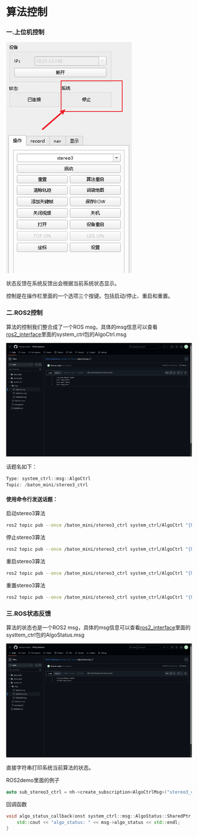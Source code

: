 # 算法控制

### 一.上位机控制

![](image/image_rrcdfO1CUl.png)

&#x20;  状态反馈在系统反馈出会根据当前系统状态显示。

控制是在操作栏里面的一个选项三个按键。包括启动/停止、重启和重置。

### 二.ROS2控制

算法的控制我们整合成了一个ROS msg，具体的msg信息可以查看[ros2\_interface](https://github.com/Hessian-matrix/ROS2_interfaces "ros2_interface")里面的system\_ctrl包的AlgoCtrl.msg

![](image/image_tmYbqWRyP6.png)

话题名如下：

```c++
Type: system_ctrl::msg::AlgoCtrl
Topic: /baton_mini/stereo3_ctrl 
```

#### 使用命令行发送话题：

启动stereo3算法

```bash
ros2 topic pub --once /baton_mini/stereo3_ctrl system_ctrl/AlgoCtrl "{header: {stamp: {sec: 0, nanosec: 0}, frame_id: ''}, algo_enable: true, algo_reboot: false, algo_reset: false}"

```

停止stereo3算法

```bash
ros2 topic pub --once /baton_mini/stereo3_ctrl system_ctrl/AlgoCtrl "{header: {stamp: {sec: 0, nanosec: 0}, frame_id: ''}, algo_enable: false, algo_reboot: false, algo_reset: false}"

```

重启stereo3算法

```bash
ros2 topic pub --once /baton_mini/stereo3_ctrl system_ctrl/AlgoCtrl "{header: {stamp: {sec: 0, nanosec: 0}, frame_id: ''}, algo_enable: true, algo_reboot: true, algo_reset: false}"

```

重置stereo3算法

```bash
ros2 topic pub --once /baton_mini/stereo3_ctrl system_ctrl/AlgoCtrl "{header: {stamp: {sec: 0, nanosec: 0}, frame_id: ''}, algo_enable: true, algo_reboot: false, algo_reset: true}"
```

### 三.ROS状态反馈

算法的状态也是一个ROS2 msg，具体的msg信息可以查看[ros2\_interface](https://github.com/Hessian-matrix/ROS2_interfaces "ros2_interface")里面的systtem\_ctrl包的AlgoStatus.msg

![](image/image_j58wft_ufg.png)

直接字符串打印系统当前算法的状态。

ROS2demo里面的例子

```c++
auto sub_stereo3_ctrl = nh->create_subscription<AlgoCtrlMsg>("stereo3_ctrl", rclcpp::QoS(2), std::bind(&stereo3_ctrl_callback, std::placeholders::_1));
```

回调函数

```c++
void algo_status_callback(onst system_ctrl::msg::AlgoStatus::SharedPtr msg){
    std::cout << "algo_status: " << msg->algo_status << std::endl;
}
```
